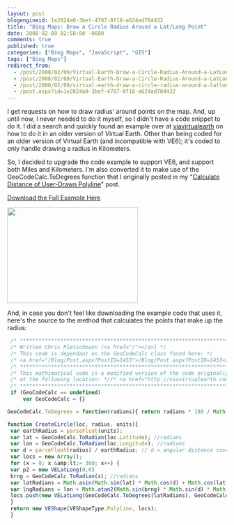 ```yaml
---
layout: post
blogengineid: 1e2824a0-3bef-4707-8f18-a624ad784432
title: "Bing Maps: Draw a Circle Radius Around a Lat/Long Point"
date: 2008-02-09 02:58:00 -0600
comments: true
published: true
categories: ["Bing Maps", "JavaScript", "GIS"]
tags: ["Bing Maps"]
redirect_from: 
  - /post/2008/02/09/Virtual-Earth-Draw-a-Circle-Radius-Around-a-LatLong-Point.aspx
  - /post/2008/02/09/Virtual-Earth-Draw-a-Circle-Radius-Around-a-LatLong-Point
  - /post/2008/02/09/virtual-earth-draw-a-circle-radius-around-a-latlong-point
  - /post.aspx?id=1e2824a0-3bef-4707-8f18-a624ad784432
---
```

<!-- more -->

I get requests on how to draw radius' around points on the map. And, up until now, I never needed to do it myself, so I didn't have a code snippet to do it. I did a search and quickly found an example over at <a href="http://viavirtualearth.com/Wiki/Draw+a+circle.ashx">viavirtualearth</a> on how to do it in an older version of Virtual Earth. Other than being coded for an older version of Virtual Earth (and incompatible with VE6); it's coded to only handle drawing a radius in Kilometers.

So, I decided to upgrade the code example to support VE6, and support both Miles and Kilometers. I'm also converted it to make use of the GeoCodeCalc.ToDegrees function that I originally posted in my "<a href="/Blog/Post.aspx?PostID=1453">Calculate Distance of User-Drawn Polyline</a>" post.

<a href="http://pietschsoft.net/Download/Blog/1456/DrawRadius.zip">Download the Full Example Here</a>

<img src="http://pietschsoft.net/Download/Blog/1456/VEDrawRadius.png" border="0" alt="" width="300" height="219" align="baseline" />

And, in case you don't feel like downloading the example code that uses it, here's the source to the method that calculates the points that make up the radius: 

```javascript
 /* *************************************************************************** */
 /* Written Chris Pietschmann (<a href="/"></a>) */
 /* This code is dependant on the GeoCodeCalc class found here: */
 /* <a href="/Blog/Post.aspx?PostID=1453">/Blog/Post.aspx?PostID=1453</a> */
 /* *************************************************************************** */
 /* This mathimatical code is a modified version of the code originally posted */
 /* at the following location: *//* <a href="http://viavirtualearth.com/Wiki/Draw+a+circle.ashx">http://viavirtualearth.com/Wiki/Draw+a+circle.ashx</a> */
 /* *************************************************************************** */
 if (GeoCodeCalc == undefined) 
     var GeoCodeCalc = {}

GeoCodeCalc.ToDegrees = function(radians){ return radians * 180 / Math.PI;};

function CreateCircle(loc, radius, units){ 
 var earthRadius = parseFloat(units); 
 var lat = GeoCodeCalc.ToRadian(loc.Latitude); //radians 
 var lon = GeoCodeCalc.ToRadian(loc.Longitude); //radians 
 var d = parseFloat(radius) / earthRadius; // d = angular distance covered on earth&amp;#39;s surface 
 var locs = new Array(); 
 for (x = 0; x &amp;lt;= 360; x++) { 
 var p2 = new VELatLong(0,0) 
 brng = GeoCodeCalc.ToRadian(x); //radians 
 var latRadians = Math.asin(Math.sin(lat) * Math.cos(d) + Math.cos(lat) * Math.sin(d) * Math.cos(brng)); 
 var lngRadians = lon + Math.atan2(Math.sin(brng) * Math.sin(d) * Math.cos(lat), Math.cos(d) - Math.sin(lat) * Math.sin(latRadians)); 
 locs.push(new VELatLong(GeoCodeCalc.ToDegrees(latRadians), GeoCodeCalc.ToDegrees(lngRadians))); 
 } 
 return new VEShape(VEShapeType.Polyline, locs); 
 }
 ```
